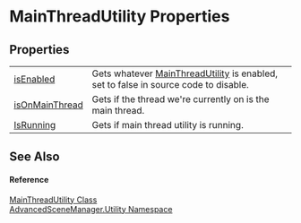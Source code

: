 # MainThreadUtility Properties




## Properties
<table>
<tr>
<td><a href="P_AdvancedSceneManager_Utility_MainThreadUtility_isEnabled.md">isEnabled</a></td>
<td>Gets whatever <a href="T_AdvancedSceneManager_Utility_MainThreadUtility.md">MainThreadUtility</a> is enabled, set to false in source code to disable.</td></tr>
<tr>
<td><a href="P_AdvancedSceneManager_Utility_MainThreadUtility_isOnMainThread.md">isOnMainThread</a></td>
<td>Gets if the thread we're currently on is the main thread.</td></tr>
<tr>
<td><a href="P_AdvancedSceneManager_Utility_MainThreadUtility_IsRunning.md">IsRunning</a></td>
<td>Gets if main thread utility is running.</td></tr>
</table>

## See Also


#### Reference
<a href="T_AdvancedSceneManager_Utility_MainThreadUtility.md">MainThreadUtility Class</a>  
<a href="N_AdvancedSceneManager_Utility.md">AdvancedSceneManager.Utility Namespace</a>  
